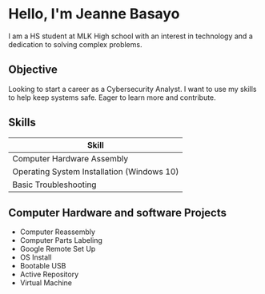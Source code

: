 # Hello, I'm Jeanne Basayo
I am a HS student at MLK High school  with an interest in technology and a dedication to solving complex problems.
## Objective
Looking to start a career as a Cybersecurity Analyst. I want to use my skills to help keep systems safe. Eager to learn more and contribute. 
## Skills

| Skill                                         
|-----------------------------------------------|
| Computer Hardware Assembly	                  | 
| Operating System Installation (Windows 10)    |
| Basic Troubleshooting                         |

## Computer Hardware and software Projects
- Computer Reassembly
- Computer Parts Labeling
- Google Remote Set Up
- OS Install
- Bootable USB
- Active Repository
- Virtual Machine

